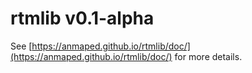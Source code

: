 # rtmlib v0.1-alpha

See [https://anmaped.github.io/rtmlib/doc/](https://anmaped.github.io/rtmlib/doc/) for more details.
